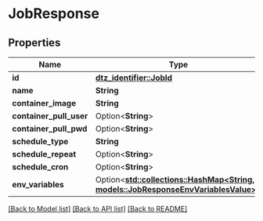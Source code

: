# JobResponse

## Properties

Name | Type | Description | Notes
------------ | ------------- | ------------- | -------------
**id** | [**dtz_identifier::JobId**](dtz_identifier::JobId.md) |  | 
**name** | **String** |  | 
**container_image** | **String** |  | 
**container_pull_user** | Option<**String**> |  | [optional]
**container_pull_pwd** | Option<**String**> |  | [optional]
**schedule_type** | **String** |  | 
**schedule_repeat** | Option<**String**> |  | [optional]
**schedule_cron** | Option<**String**> |  | [optional]
**env_variables** | Option<[**std::collections::HashMap<String, models::JobResponseEnvVariablesValue>**](JobResponse_envVariables_value.md)> |  | [optional]

[[Back to Model list]](../README.md#documentation-for-models) [[Back to API list]](../README.md#documentation-for-api-endpoints) [[Back to README]](../README.md)


